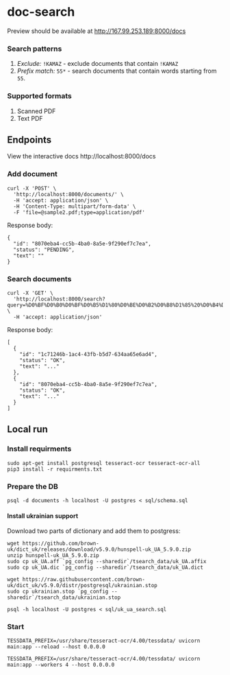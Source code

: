 # doc-search

Preview should be available at http://167.99.253.189:8000/docs

### Search patterns

1. *Exclude:* `!KAMAZ` - exclude documents that contain `!KAMAZ`
2. *Prefix match:* `55*` - search documents that contain words starting from `55`.

### Supported formats

1. Scanned PDF
2. Text PDF

## Endpoints

View the interactive docs http://localhost:8000/docs

### Add document

    curl -X 'POST' \
      'http://localhost:8000/documents/' \
      -H 'accept: application/json' \
      -H 'Content-Type: multipart/form-data' \
      -F 'file=@sample2.pdf;type=application/pdf'

Response body:

    {
      "id": "8070eba4-cc5b-4ba0-8a5e-9f290ef7c7ea",
      "status": "PENDING",
      "text": ""
    }

### Search documents

    curl -X 'GET' \
      'http://localhost:8000/search?query=%D0%BF%D0%B0%D0%BF%D0%B5%D1%80%D0%BE%D0%B2%D0%B8%D1%85%20%D0%B4%D0%BE%D0%BA%D1%83%D0%BC%D0%B5%D0%BD%D1%82%D1%96%D0%B2' \
      -H 'accept: application/json'

Response body:

    [
      {
        "id": "1c71246b-1ac4-43fb-b5d7-634aa65e6ad4",
        "status": "OK",
        "text": "..."
      },
      {
        "id": "8070eba4-cc5b-4ba0-8a5e-9f290ef7c7ea",
        "status": "OK",
        "text": "..."
      }
    ]


## Local run

### Install requirments

    sudo apt-get install postgresql tesseract-ocr tesseract-ocr-all
    pip3 install -r requirments.txt

### Prepare the DB

    psql -d documents -h localhost -U postgres < sql/schema.sql

#### Install ukrainian support

Download two parts of dictionary and add them to postgress:

    wget https://github.com/brown-uk/dict_uk/releases/download/v5.9.0/hunspell-uk_UA_5.9.0.zip
    unzip hunspell-uk_UA_5.9.0.zip
    sudo cp uk_UA.aff `pg_config --sharedir`/tsearch_data/uk_UA.affix
    sudo cp uk_UA.dic `pg_config --sharedir`/tsearch_data/uk_UA.dict

    wget https://raw.githubusercontent.com/brown-uk/dict_uk/v5.9.0/distr/postgresql/ukrainian.stop
    sudo cp ukrainian.stop `pg_config --sharedir`/tsearch_data/ukrainian.stop

    psql -h localhost -U postgres < sql/uk_ua_search.sql

### Start

    TESSDATA_PREFIX=/usr/share/tesseract-ocr/4.00/tessdata/ uvicorn main:app --reload --host 0.0.0.0

    TESSDATA_PREFIX=/usr/share/tesseract-ocr/4.00/tessdata/ uvicorn main:app --workers 4 --host 0.0.0.0
